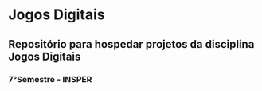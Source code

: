 # Jogos Digitais

## Repositório para hospedar projetos da disciplina Jogos Digitais 

### 7°Semestre - INSPER
